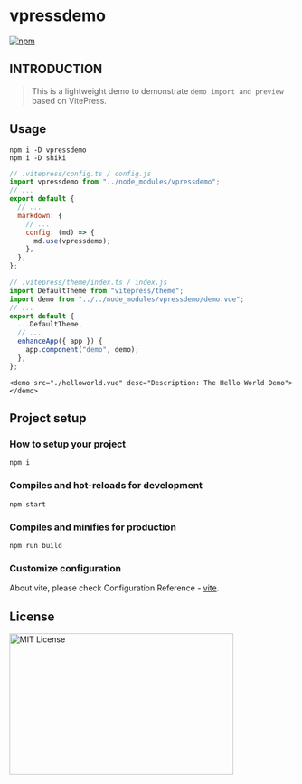 # vpressdemo

[![npm](https://img.shields.io/npm/v/vpressdemo)](https://www.npmjs.com/package/vpressdemo)

## INTRODUCTION

> This is a lightweight demo to demonstrate `demo import and preview` based on VitePress.

## Usage

```
npm i -D vpressdemo
npm i -D shiki
```

```js
// .vitepress/config.ts / config.js
import vpressdemo from "../node_modules/vpressdemo";
// ...
export default {
  // ...
  markdown: {
    // ...
    config: (md) => {
      md.use(vpressdemo);
    },
  },
};
```

```js
// .vitepress/theme/index.ts / index.js
import DefaultTheme from "vitepress/theme";
import demo from "../../node_modules/vpressdemo/demo.vue";
// ...
export default {
  ...DefaultTheme,
  // ...
  enhanceApp({ app }) {
    app.component("demo", demo);
  },
};
```

```
<demo src="./helloworld.vue" desc="Description: The Hello World Demo"></demo>
```

## Project setup

### How to setup your project

```
npm i
```

### Compiles and hot-reloads for development

```
npm start
```

### Compiles and minifies for production

```
npm run build
```

### Customize configuration

About vite, please check Configuration Reference - [vite](https://vitejs.dev/config/).

## License

<img src="https://nikoni.top/images/niko-mit.png" alt="MIT License" width="396" height="250"/>
